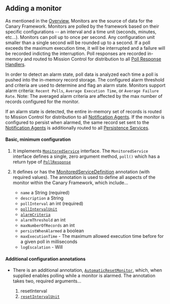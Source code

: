 ## Adding a monitor

As mentioned in the [Overview](index.html), Monitors are the source of data for the Canary Framework. Monitors are polled
by the framework based on their specific configurations -- an interval and a time unit (seconds, minutes, etc...). Monitors
can poll up to once per second. Any configuration unit smaller than a single second will be rounded up to a second. If
 a poll exceeds the maximum execution time, it will be interrupted and a failure will
be recorded indicting the interruption. Poll responses are recorded in-memory and routed to Mission Control for distribution to all
[Poll Response Handlers](adding-a-response-handler.html).

In order to detect an alarm state, poll data is analyzed each time a poll is pushed into the in-memory record storage.
The configured alarm threshold and criteria are used to determine and flag an alarm state. Monitors support alarm
 criteria: `Recent Polls`, `Average Execution Time`, or `Average Failure Rate`. Note: The averaged alarm criteria are
 affected by the max number of records configured for the monitor.

If an alarm state is detected, the entire in-memory set of records is routed to Mission Control for distribution to all
[Notification Agents](adding-a-notification-agent.html). If the monitor is configured to persist when alarmed, the same
record set sent to the [Notification Agents](adding-a-notification-agent.html) is additionally routed to all
 [Persistence Services](adding-a-persistence-service.html).

#### Basic, minimum configuration

1. It implements [`MonitoredService`](groovydoc/com/citytechinc/aem/canary/api/monitor/MonitoredService.html) interface.
 The `MonitoredService` interface defines a single, zero argument method, `poll()` which has a return type of
  [`PollResponse`](groovydoc/com/citytechinc/aem/canary/api/monitor/PollResponse.html)
2. It defines or has the [MonitoredServiceDefinition](groovydoc/com/citytechinc/aem/canary/api/monitor/MonitoredServiceDefinition.html)
  annotation (with required values). The annotation is used to define all aspects of the monitor within the Canary Framework, which include...

    * `name` a String (required)
    * `description` a String
    * `pollInterval` an int (required)
    * [`pollIntervalUnit`](http://docs.oracle.com/javase/7/docs/api/java/util/concurrent/TimeUnit.html)
    * [`alarmCriteria`](groovydoc/com/citytechinc/aem/canary/api/monitor/AlarmCriteria.html)
    * `alarmThreshold` an int
    * `maxNumberOfRecords` an int
    * `persistWhenAlarmed` a boolean
    * `maxExecutionTime` - The maximum allowed execution time before for a given poll in milliseconds
    * `logEscalation` - Will

#### Additional configuration annotations

* There is an additional annotation, [`AutomaticResetMonitor`](groovydoc/com/citytechinc/aem/canary/api/monitor/AutomaticResetMonitor.html), which, when supplied
 enables polling while a monitor is alarmed. The annotation takes two, required arguments...

    1. resetInterval
    2. [`resetIntervalUnit`](http://docs.oracle.com/javase/7/docs/api/java/util/concurrent/TimeUnit.html)